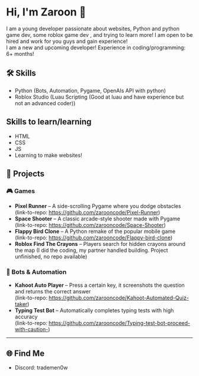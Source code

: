 # Hi, I'm Zaroon 👋
I am a young developer passionate about websites, Python and python game dev, some roblox game dev , and trying to learn more!
I am open to be hired and work for you guys and gain experience!  
I am a new and upcoming developer!
Experience in coding/programming: 6+ months!

## 🛠 Skills
- Python (Bots, Automation, Pygame, OpenAIs API with python)
- Roblox Studio (Luau Scripting (Good at luau and have experience but not an advanced coder))

## Skills to learn/learning
- HTML
- CSS
- JS
- Learning to make websites!

## 🚀 Projects

### 🎮 Games
- **Pixel Runner** – A side-scrolling Pygame where you dodge obstacles  
  (link-to-repo: https://github.com/zarooncode/Pixel-Runner)
- **Space Shooter** – A classic arcade-style shooter made with Pygame  
  (link-to-repo: https://github.com/zarooncode/Space-Shooter)
- **Flappy Bird Clone** – A Python remake of the popular mobile game  
  (link-to-repo: https://github.com/zarooncode/Flappy-bird-clone)
- **Roblox Find The Crayons** – Players search for hidden crayons around the map (I did the coding, my partner handled building. Project unfinished, no repo available)

### 🤖 Bots & Automation
- **Kahoot Auto Player** – Press a certain key, it screenshots the question and returns the correct answer  
  (link-to-repo: https://github.com/zarooncode/Kahoot-Automated-Quiz-taker)
- **Typing Test Bot** – Automatically completes typing tests with high accuracy  
  (link-to-repo: https://github.com/zarooncode/Typing-test-bot-proceed-with-caution-)

---


## 🌐 Find Me
- Discord: trademen0w
